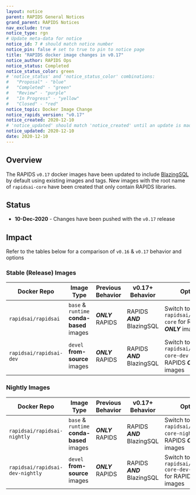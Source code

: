 ```yaml
---
layout: notice
parent: RAPIDS General Notices
grand_parent: RAPIDS Notices
nav_exclude: true
notice_type: rgn
# Update meta-data for notice
notice_id: 7 # should match notice number
notice_pin: false # set to true to pin to notice page
title: "RAPIDS docker image changes in v0.17"
notice_author: RAPIDS Ops
notice_status: Completed
notice_status_color: green
# 'notice_status' and 'notice_status_color' combinations:
#   "Proposal" - "blue"
#   "Completed" - "green"
#   "Review" - "purple"
#   "In Progress" - "yellow"
#   "Closed" - "red"
notice_topic: Docker Image Change
notice_rapids_version: "v0.17"
notice_created: 2020-12-10
# 'notice_updated' should match 'notice_created' until an update is made
notice_updated: 2020-12-10
date: 2020-12-10
---
```


## Overview

The RAPIDS `v0.17` docker images have been updated to include [BlazingSQL](https://blazingsql.com/)
by default using existing images and tags. New images with the root name of
`rapidsai-core` have been created that only contain RAPIDS libraries.

## Status

- **10-Dec-2020** - Changes have been pushed with the `v0.17` release

## Impact

Refer to the tables below for a comparison of `v0.16` & `v0.17` behavior and options

### Stable (Release) Images

Docker Repo | Image Type | Previous Behavior | v0.17+ Behavior | Options
--- | --- | --- | --- | ---
`rapidsai/rapidsai` | `base` & `runtime` **conda-based** images | ***ONLY*** RAPIDS | RAPIDS ***AND*** BlazingSQL | Switch to `rapidsai/rapidsai-core` for RAPIDS ***ONLY*** images
`rapidsai/rapidsai-dev` | `devel` **from-source** images | ***ONLY*** RAPIDS | RAPIDS ***AND*** BlazingSQL | Switch to `rapidsai/rapidsai-core-dev` for RAPIDS ***ONLY*** images

### Nightly Images

Docker Repo | Image Type | Previous Behavior | v0.17+ Behavior | Options
--- | --- | --- | --- | ---
`rapidsai/rapidsai-nightly` | `base` & `runtime` **conda-based** images | ***ONLY*** RAPIDS | RAPIDS ***AND*** BlazingSQL | Switch to `rapidsai/rapidsai-core-nightly` for RAPIDS ***ONLY*** images
`rapidsai/rapidsai-dev-nightly` | `devel` **from-source** images | ***ONLY*** RAPIDS | RAPIDS ***AND*** BlazingSQL | Switch to `rapidsai/rapidsai-core-dev-nightly` for RAPIDS ***ONLY*** images
